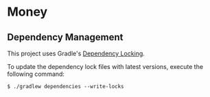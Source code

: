 # Money

## Dependency Management

This project uses Gradle's [Dependency Locking](https://docs.gradle.org/current/userguide/dependency_locking.html).

To update the dependency lock files with latest versions, execute the following command:

```shell
$ ./gradlew dependencies --write-locks
```
